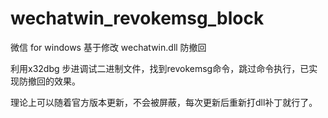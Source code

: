 # wechatwin_revokemsg_block
微信 for windows 基于修改 wechatwin.dll 防撤回

利用x32dbg 步进调试二进制文件，找到revokemsg命令，跳过命令执行，已实现防撤回的效果。

理论上可以随着官方版本更新，不会被屏蔽，每次更新后重新打dll补丁就行了。
